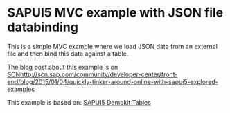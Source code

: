 # SAPUI5 MVC example with JSON file databinding

This is a simple MVC example where we load JSON data from an external file
and then bind this data against a table.

The blog post about this example is on [SCN]()http://scn.sap.com/community/developer-center/front-end/blog/2015/01/04/quickly-tinker-around-online-with-sapui5-explored-examples

This example is based on:
[SAPUI5 Demokit Tables](https://sapui5.netweaver.ondemand.com/sdk/explored.html#/entity/sap.m.Table/sample)